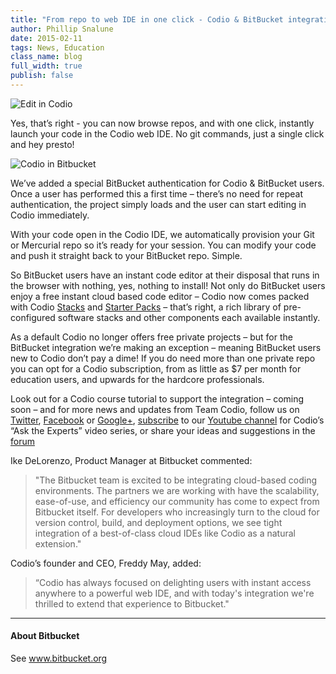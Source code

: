```yaml
---
title: "From repo to web IDE in one click - Codio & BitBucket integration makes editing code a breeze"
author: Phillip Snalune
date: 2015-02-11
tags: News, Education
class_name: blog
full_width: true
publish: false
---
```

![Edit in Codio](img/blog/edit-in-codio-screenshot.png)

Yes, that’s right - you can now browse repos, and with one click, instantly launch your code in the Codio web IDE.  No git commands, just a single click and hey presto!

![Codio in Bitbucket](img/blog/Codio-Bitbucket-blog.png)

We’ve added a special BitBucket authentication for Codio & BitBucket users.  Once a user has performed this a first time – there’s no need for repeat authentication, the project simply loads and the user can start editing in Codio immediately.

With your code open in the Codio IDE, we automatically provision your Git or Mercurial repo so it’s ready for your session.  You can modify your code and push it straight back to your BitBucket repo. Simple.

So BitBucket users have an instant code editor at their disposal that runs in the browser with nothing, yes, nothing to install! Not only do BitBucket users enjoy a free instant cloud based code editor – Codio now comes packed with Codio [Stacks](/docs/dashboard/stacks) and [Starter Packs](/docs/dashboard/packs) – that’s right, a rich library of pre-configured software stacks and other components each available instantly.

As a default Codio no longer offers free private projects – but for the BitBucket integration we’re making an exception – meaning BitBucket users new to Codio don’t pay a dime!  If you do need more than one private repo you can opt for a Codio subscription, from as little as $7 per month for education users, and upwards for the hardcore professionals.

Look out for a Codio course tutorial to support the integration – coming soon – and for more news and updates from Team Codio, follow us on [Twitter](https://twitter.com/codiohq), [Facebook](https://facebook.com/codiohq) or [Google+](google.com/+Codio), [subscribe](https://www.youtube.com/channel/UCe_pvWqpowhOlwOwO3nVsaw?sub_confirmation=1) to our [Youtube channel](https://www.youtube.com/channel/UCe_pvWqpowhOlwOwO3nVsaw?sub_confirmation=1) for Codio’s “Ask the Experts” video series, or share your ideas and suggestions in the [forum](http://forum.codio.com)

Ike DeLorenzo, Product Manager at Bitbucket commented:

> "The Bitbucket team is excited to be integrating cloud-based coding environments. The partners we are working with have the scalability, ease-of-use, and efficiency our community has come to expect from Bitbucket itself.  For developers who increasingly turn to the cloud for version control, build, and deployment options, we see tight integration of a best-of-class cloud IDEs like Codio as a natural extension."

Codio’s founder and CEO, Freddy May, added:

> “Codio has always focused on delighting users with instant access anywhere to a powerful web IDE, and with today's integration we're thrilled to extend that experience to Bitbucket." 

---

#### About Bitbucket

See www.bitbucket.org

